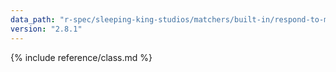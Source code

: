 ```yaml
---
data_path: "r-spec/sleeping-king-studios/matchers/built-in/respond-to-matcher"
version: "2.8.1"
---
```


{% include reference/class.md %}
